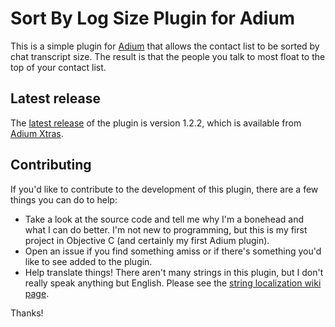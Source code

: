 # Sort By Log Size Plugin for Adium

This is a simple plugin for [Adium](http://adium.im/) that allows the contact list to be sorted by chat transcript size. The result is that the people you talk to most float to the top of your contact list.

## Latest release

The [latest release](http://adiumxtras.com/index.php?a=xtras&xtra_id=6059) of the plugin is version 1.2.2, which is available from [Adium Xtras](http://adiumxtras.com/).

## Contributing

If you'd like to contribute to the development of this plugin, there are a few things you can do to help:

 * Take a look at the source code and tell me why I'm a bonehead and what I can do better. I'm not new to programming, but this is my first project in Objective C (and certainly my first Adium plugin).
 * Open an issue if you find something amiss or if there's something you'd like to see added to the plugin.
 * Help translate things! There aren't many strings in this plugin, but I don't really speak anything but English. Please see the [string localization wiki page](https://github.com/jchambers/sort-by-log-size-plugin/wiki/String-localization).

Thanks!
